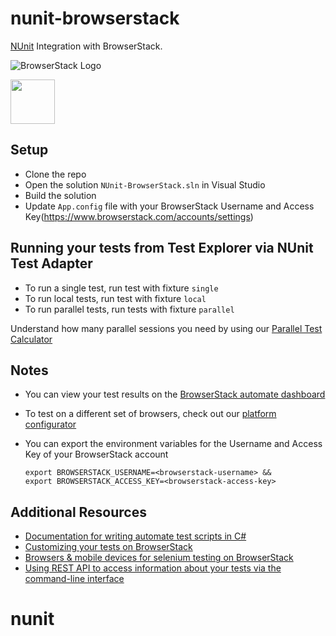 # nunit-browserstack
[NUnit](http://www.nunit.org/) Integration with BrowserStack.

![BrowserStack Logo](https://d98b8t1nnulk5.cloudfront.net/production/images/layout/logo-header.png?1469004780)

<img src ="http://www.nunit.org/img/logo.gif" height = "71">

## Setup
* Clone the repo
* Open the solution `NUnit-BrowserStack.sln` in Visual Studio
* Build the solution
* Update `App.config` file with your BrowserStack Username and Access Key(https://www.browserstack.com/accounts/settings)

## Running your tests from Test Explorer via NUnit Test Adapter
- To run a single test, run test with fixture `single`
- To run local tests, run test with fixture `local`
- To run parallel tests, run tests with fixture `parallel`

 Understand how many parallel sessions you need by using our [Parallel Test Calculator](https://www.browserstack.com/automate/parallel-calculator?ref=github)

## Notes
* You can view your test results on the [BrowserStack automate dashboard](https://www.browserstack.com/automate)
* To test on a different set of browsers, check out our [platform configurator](https://www.browserstack.com/automate/c-sharp#setting-os-and-browser)
* You can export the environment variables for the Username and Access Key of your BrowserStack account

  ```
  export BROWSERSTACK_USERNAME=<browserstack-username> &&
  export BROWSERSTACK_ACCESS_KEY=<browserstack-access-key>
  ```

## Additional Resources
* [Documentation for writing automate test scripts in C#](https://www.browserstack.com/automate/c-sharp)
* [Customizing your tests on BrowserStack](https://www.browserstack.com/automate/capabilities)
* [Browsers & mobile devices for selenium testing on BrowserStack](https://www.browserstack.com/list-of-browsers-and-platforms?product=automate)
* [Using REST API to access information about your tests via the command-line interface](https://www.browserstack.com/automate/rest-api)
# nunit
